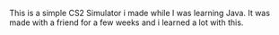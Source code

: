 This is a simple CS2 Simulator i made while I was learning Java. It was made with a friend for a few weeks and i learned a lot with this.

